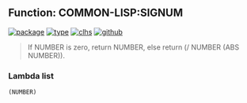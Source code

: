 ## Function: COMMON-LISP:SIGNUM
[![package](https://img.shields.io/badge/Package-COMMON--LISP-5f9ea0.svg?style=social&colorA=999999)](../) [![type](https://img.shields.io/badge/Type-Function-5f9ea0.svg?style=social&colorA=999999)](../#function) [![clhs](https://img.shields.io/badge/CLHS-SIGNUM-5f9ea0.svg?style=social&colorA=999999)](http://www.lispworks.com/documentation/HyperSpec/Body/f_signum.htm) [![github](https://img.shields.io/badge/GitHub-View_the_source-5f9ea0.svg?style=social&colorA=999999&logo=github)](https://github.com/sbcl/sbcl/blob/master/src/code/numbers.lisp/) 

> If NUMBER is zero, return NUMBER, else return (/ NUMBER (ABS NUMBER)).

### Lambda list
```
(NUMBER)
```
